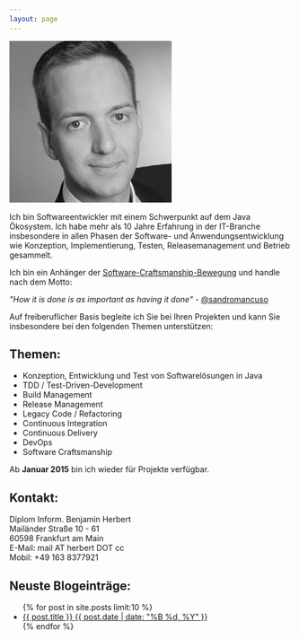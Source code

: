 ```yaml
---
layout: page
---
```

<p>
<div class="pull-right">

 <img src="images/bh.jpg" alt="Foto von Benjamin Herbert"/>

</div>
</p>

Ich bin Softwareentwickler mit einem Schwerpunkt auf dem Java Ökosystem. Ich habe mehr als 10 Jahre Erfahrung in der IT-Branche insbesondere in allen Phasen der Software- und Anwendungsentwicklung wie Konzeption, Implementierung, Testen, Releasemanagement und Betrieb gesammelt. 

Ich bin ein Anhänger der [Software-Craftsmanship-Bewegung](http://manifesto.softwarecraftsmanship.org/#/de) und handle nach dem Motto:

<cite>"How it is done is as important as having it done"</cite> - [@sandromancuso](https://twitter.com/sandromancuso)

Auf freiberuflicher Basis begleite ich Sie bei Ihren Projekten und kann Sie insbesondere bei den folgenden Themen unterstützen:

## Themen:
* Konzeption, Entwicklung und Test von Softwarelösungen in Java
* TDD / Test-Driven-Development
* Build Management
* Release Management
* Legacy Code / Refactoring
* Continuous Integration
* Continuous Delivery
* DevOps
* Software Craftsmanship

Ab **Januar 2015** bin ich wieder für Projekte verfügbar.

## Kontakt:

Diplom Inform. Benjamin Herbert<br />
Mailänder Straße 10 - 61<br />
60598 Frankfurt am Main<br />
E-Mail: mail AT herbert DOT cc<br />
Mobil: +49 163 8377921<br />

## Neuste Blogeinträge:

<ul class="post-list">
{% for post in site.posts limit:10 %} 
  <li><article><a href="{{ site.url }}{{ post.url }}">{{ post.title }} <span class="entry-date"><time datetime="{{ post.date | date_to_xmlschema }}">{{ post.date | date: "%B %d, %Y" }}</time></span></a></article></li>
{% endfor %}
</ul>

